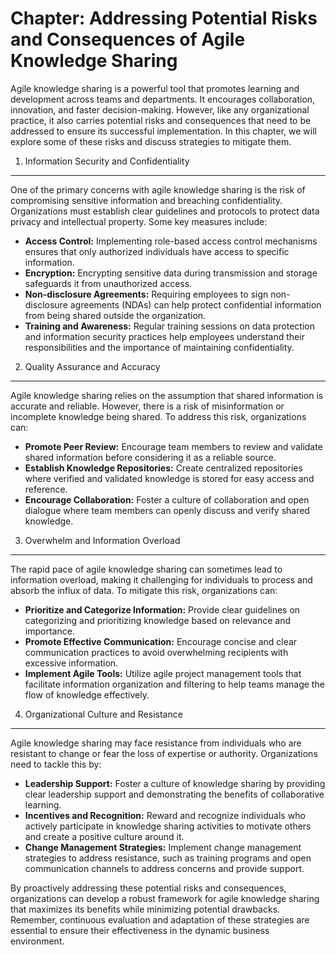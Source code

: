 Chapter: Addressing Potential Risks and Consequences of Agile Knowledge Sharing
===============================================================================

Agile knowledge sharing is a powerful tool that promotes learning and development across teams and departments. It encourages collaboration, innovation, and faster decision-making. However, like any organizational practice, it also carries potential risks and consequences that need to be addressed to ensure its successful implementation. In this chapter, we will explore some of these risks and discuss strategies to mitigate them.

1. Information Security and Confidentiality
-------------------------------------------

One of the primary concerns with agile knowledge sharing is the risk of compromising sensitive information and breaching confidentiality. Organizations must establish clear guidelines and protocols to protect data privacy and intellectual property. Some key measures include:

* **Access Control:** Implementing role-based access control mechanisms ensures that only authorized individuals have access to specific information.
* **Encryption:** Encrypting sensitive data during transmission and storage safeguards it from unauthorized access.
* **Non-disclosure Agreements:** Requiring employees to sign non-disclosure agreements (NDAs) can help protect confidential information from being shared outside the organization.
* **Training and Awareness:** Regular training sessions on data protection and information security practices help employees understand their responsibilities and the importance of maintaining confidentiality.

2. Quality Assurance and Accuracy
---------------------------------

Agile knowledge sharing relies on the assumption that shared information is accurate and reliable. However, there is a risk of misinformation or incomplete knowledge being shared. To address this risk, organizations can:

* **Promote Peer Review:** Encourage team members to review and validate shared information before considering it as a reliable source.
* **Establish Knowledge Repositories:** Create centralized repositories where verified and validated knowledge is stored for easy access and reference.
* **Encourage Collaboration:** Foster a culture of collaboration and open dialogue where team members can openly discuss and verify shared knowledge.

3. Overwhelm and Information Overload
-------------------------------------

The rapid pace of agile knowledge sharing can sometimes lead to information overload, making it challenging for individuals to process and absorb the influx of data. To mitigate this risk, organizations can:

* **Prioritize and Categorize Information:** Provide clear guidelines on categorizing and prioritizing knowledge based on relevance and importance.
* **Promote Effective Communication:** Encourage concise and clear communication practices to avoid overwhelming recipients with excessive information.
* **Implement Agile Tools:** Utilize agile project management tools that facilitate information organization and filtering to help teams manage the flow of knowledge effectively.

4. Organizational Culture and Resistance
----------------------------------------

Agile knowledge sharing may face resistance from individuals who are resistant to change or fear the loss of expertise or authority. Organizations need to tackle this by:

* **Leadership Support:** Foster a culture of knowledge sharing by providing clear leadership support and demonstrating the benefits of collaborative learning.
* **Incentives and Recognition:** Reward and recognize individuals who actively participate in knowledge sharing activities to motivate others and create a positive culture around it.
* **Change Management Strategies:** Implement change management strategies to address resistance, such as training programs and open communication channels to address concerns and provide support.

By proactively addressing these potential risks and consequences, organizations can develop a robust framework for agile knowledge sharing that maximizes its benefits while minimizing potential drawbacks. Remember, continuous evaluation and adaptation of these strategies are essential to ensure their effectiveness in the dynamic business environment.
